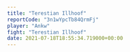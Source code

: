 ```yaml
---
title: "Terestian Illhoof"
reportCode: "3n1wYpcTb84QrmFj"
player: "Ankw"
fight: "Terestian Illhoof"
date: 2021-07-18T18:55:34.719000+00:00
---
```

